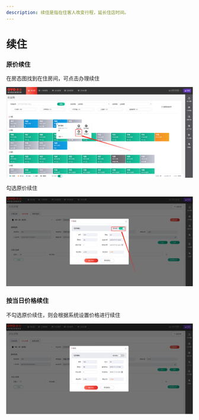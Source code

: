 ```yaml
---
description: 续住是指在住客人改变行程，延长住店时间。
---
```


# 续住

### 原价续住

在房态图找到在住房间，可点击办理续住

![&#x70B9;&#x51FB;&#x529E;&#x7406;&#x7EED;&#x4F4F;](../../.gitbook/assets/image%20%2886%29.png)

勾选原价续住

![&#x52FE;&#x9009;&#x539F;&#x4EF7;&#x7EED;&#x4F4F;&#xFF0C;&#x8F93;&#x5165;&#x7EED;&#x4F4F;&#x5929;&#x6570;&#xFF0C;&#x70B9;&#x51FB;&#x786E;&#x5B9A;&#x7EED;&#x4F4F;](../../.gitbook/assets/image%20%2833%29.png)

### 按当日价格续住

不勾选原价续住，则会根据系统设置价格进行续住

![&#x70B9;&#x51FB;&#x786E;&#x5B9A;&#x7EED;&#x4F4F;&#xFF0C;&#x9009;&#x62E9;&#x7EED;&#x4F4F;&#x65F6;&#x95F4;&#x529E;&#x7406;&#x7EED;&#x4F4F;](../../.gitbook/assets/image%20%2857%29.png)

  




